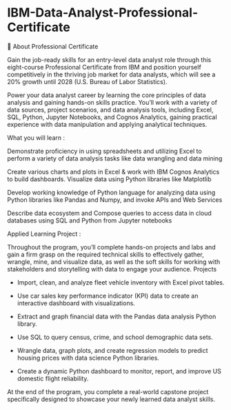 # IBM-Data-Analyst-Professional-Certificate

📍 About Professional Certificate

Gain the job-ready skills for an entry-level data analyst role through this eight-course Professional Certificate from IBM and position yourself competitively in the thriving job market for data analysts, which will see a 20% growth until 2028 (U.S. Bureau of Labor Statistics).

Power your data analyst career by learning the core principles of data analysis and gaining hands-on skills practice. You’ll work with a variety of data sources, project scenarios, and data analysis tools, including Excel, SQL, Python, Jupyter Notebooks, and Cognos Analytics, gaining practical experience with data manipulation and applying analytical techniques.

What you will learn :

Demonstrate proficiency in using spreadsheets and utilizing Excel to perform a variety of data analysis tasks like data wrangling and data mining

Create various charts and plots in Excel & work with IBM Cognos Analytics to build dashboards. Visualize data using Python libraries like Matplotlib

Develop working knowledge of Python language for analyzing data using Python libraries like Pandas and Numpy, and invoke APIs and Web Services

Describe data ecosystem and Compose queries to access data in cloud databases using SQL and Python from Jupyter notebooks

Applied Learning Project :

Throughout the program, you’ll complete hands-on projects and labs and gain a firm grasp on the required technical skills to effectively gather, wrangle, mine, and visualize data, as well as the soft skills for working with stakeholders and storytelling with data to engage your audience. Projects

- Import, clean, and analyze fleet vehicle inventory with Excel pivot tables.

- Use car sales key performance indicator (KPI) data to create an interactive dashboard with visualizations.

- Extract and graph financial data with the Pandas data analysis Python library.

- Use SQL to query census, crime, and school demographic data sets.

- Wrangle data, graph plots, and create regression models to predict housing prices with data science Python libraries.

- Create a dynamic Python dashboard to monitor, report, and improve US domestic flight reliability.

At the end of the program, you complete a real-world capstone project specifically designed to showcase your newly learned data analyst skills.
